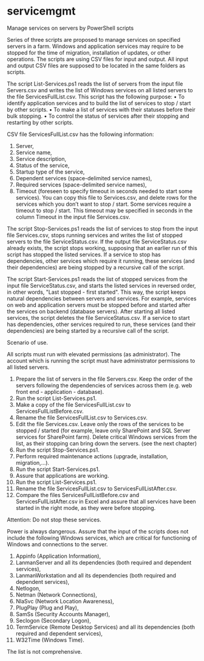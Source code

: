 # servicemgmt

Manage services on servers by PowerShell scripts

Series of three scripts are proposed to manage services on specified servers in a farm. 
Windows and application services may require to be stopped for the time of migration, installation of updates, or other operations. 
The scripts are using CSV files for input and output. All input and output CSV files are supposed to be located in the same folders as scripts. 
 
The script List-Services.ps1 reads the list of servers from the input file Servers.csv and writes the list of Windows services on all listed servers to the file ServicesFullList.csv. 
This script has the following purpose: 
•	To identify application services and to build the list of services to stop / start by other scripts. 
•	To make a list of services with their statuses before their bulk stopping. 
•	To control the status of services after their stopping and restarting by other scripts. 

CSV file ServicesFullList.csv has the following information: 
1.	Server, 
2.	Service name, 
3.	Service description, 
4.	Status of the service, 
5.	Startup type of the service, 
6.	Dependent services (space-delimited service names),
7.	Required services (space-delimited service names),
8.	Timeout (foreseen to specify timeout in seconds needed to start some services). 
You can copy this file to Services.csv, and delete rows for the services which you don’t want to stop / start. Some services require a timeout to stop / start. This timeout may be specified in seconds in the column Timeout in the input file Services.csv.

The script Stop-Services.ps1 reads the list of services to stop from the input file Services.csv, stops running services and writes the list of stopped servers to the file ServiceStatus.csv. 
If the output file ServiceStatus.csv already exists, the script stops working, supposing that an earlier run of this script has stopped the listed services. 
If a service to stop has dependencies, other services which require it running, these services (and their dependencies) are being stopped by a recursive call of the script. 

The script Start-Services.ps1 reads the list of stopped services from the input file ServiceStatus.csv, and starts the listed services in reversed order, in other words, "Last stopped - first started".
This way, the script keeps natural dependencies between servers and services. For example, services on web and application servers must be stopped before and started after the services on backend (database servers).
After starting all listed services, the script deletes the file ServiceStatus.csv. 
If a service to start has dependencies, other services required to run, these services (and their dependencies) are being started by a recursive call of the script. 

Scenario of use.

All scripts must run with elevated permissions (as administrator). The account which is running the script must have administrator permissions to all listed servers. 
1.	Prepare the list of servers in the file Servers.csv. Keep the order of the servers following the dependencies of services across them (e.g. web front end - application - database).  
2.	Run the script List-Services.ps1. 
3.	Make a copy of the file ServicesFullList.csv to ServicesFullListBefore.csv. 
4.	Rename the file ServicesFullList.csv to Services.csv. 
5.	Edit the file Services.csv. Leave only the rows of the services to be stopped / started (for example, leave only SharePoint and SQL Server services for SharePoint farm). Delete critical Windows services from the list, as their stopping can bring down the servers. (see the next chapter)
6.	Run the script Stop-Services.ps1.
7.	Perform required maintenance actions (upgrade, installation, migration,...).
8.	Run the script Start-Services.ps1.
9.	Assure that applications are working. 
10.	Run the script List-Services.ps1.
11.	Rename the file ServicesFullList.csv to ServicesFullListAfter.csv. 
12.	Compare the files ServicesFullListBefore.csv and ServicesFullListAfter.csv in Excel and assure that all services have been started in the right mode, as they were before stopping. 

Attention: Do not stop these services.

Power is always dangerous. Assure that the input of the scripts does not include the following Windows services, which are critical for functioning of Windows and connections to the server. 
1.	Appinfo (Application Information), 
2.	LanmanServer and all its dependencies (both required and dependent services), 
3.	LanmanWorkstation and all its dependencies (both required and dependent services), 
4.	Netlogon, 
5.	Netman (Network Connections), 
6.	NlaSvc (Network Location Awareness), 
7.	PlugPlay (Plug and Play), 
8.	SamSs (Security Accounts Manager), 
9.	Seclogon (Secondary Logon), 
10.	TermService (Remote Desktop Services) and all its dependencies (both required and dependent services), 
11.	W32Time (Windows Time). 

The list is not comprehensive. 
